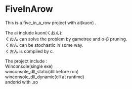 # FiveInArow
This is a five_in_a_row project with ai(kuon) .</br>

The ai  include kuon(くおん):</br>
くおん can solve the problem by gametree and α-β pruning.</br>
くおん can be stochastic in some way.</br>
くおん is compiled by c.</br>

The project include :</br>
Winconsole(single exe)</br>
winconsole_dll_static(dll before run)</br>
winconsole_dll_dynamic(dll at runtime)</br>
andorid with .so


